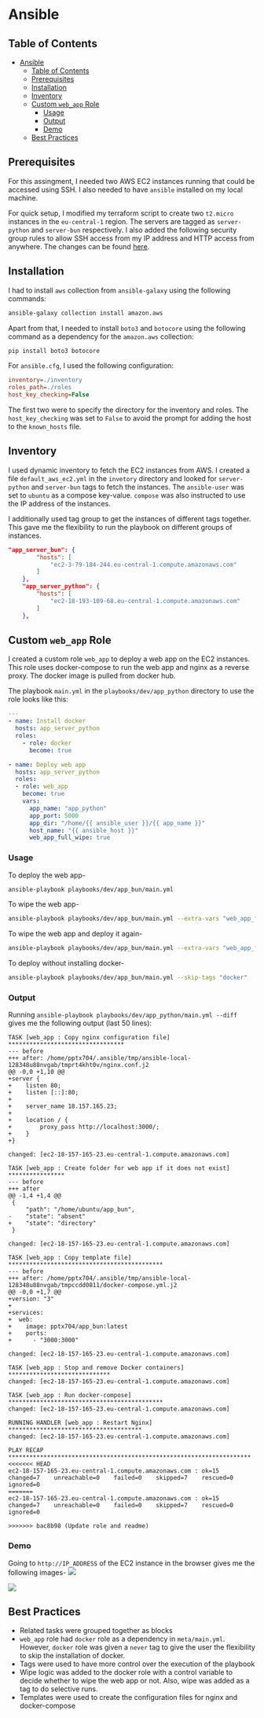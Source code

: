 # Ansible

## Table of Contents

- [Ansible](#ansible)
  - [Table of Contents](#table-of-contents)
  - [Prerequisites](#prerequisites)
  - [Installation](#installation)
  - [Inventory](#inventory)
  - [Custom `web_app` Role](#custom-web_app-role)
    - [Usage](#usage)
    - [Output](#output)
    - [Demo](#demo)
  - [Best Practices](#best-practices)

## Prerequisites

For this assingment, I needed two AWS EC2 instances running that could be accessed using SSH. I also needed to have `ansible` installed on my local machine.

For quick setup, I modified my terraform script to create two `t2.micro` instances in the `eu-central-1` region. The servers are tagged as `server-python` and `server-bun` respectively. I also added the following security group rules to allow SSH access from my IP address and HTTP access from anywhere. The changes can be found [here](../terraform/aws.tf).

## Installation

I had to install `aws` collection from `ansible-galaxy` using the following commands:

```bash
ansible-galaxy collection install amazon.aws
```

Apart from that, I needed to install `boto3` and `botocore` using the following command as a dependency for the `amazon.aws` collection:

```bash
pip install boto3 botocore
```

For `ansible.cfg`, I used the following configuration:

```ini
inventory=./inventory
roles_path=./roles
host_key_checking=False
```

The first two were to specify the directory for the inventory and roles. The `host_key_checking` was set to `False` to avoid the prompt for adding the host to the `known_hosts` file.

## Inventory

I used dynamic inventory to fetch the EC2 instances from AWS. I created a file `default_aws_ec2.yml` in the `invetory` directory and looked for `server-python` and `server-bun` tags to fetch the instances. The `ansible-user` was set to `ubuntu` as a compose key-value. `compose` was also instructed to use the IP address of the instances.

I additionally used tag group to get the instances of different tags together. This gave me the flexibility to run the playbook on different groups of instances.

```json
"app_server_bun": {
        "hosts": [
            "ec2-3-79-184-244.eu-central-1.compute.amazonaws.com"
        ]
    },
    "app_server_python": {
        "hosts": [
            "ec2-18-193-109-68.eu-central-1.compute.amazonaws.com"
        ]
    },
```

## Custom `web_app` Role

I created a custom role `web_app` to deploy a web app on the EC2 instances. This role uses docker-compose to run the web app and nginx as a reverse proxy. The docker image is pulled from docker hub.

The playbook `main.yml` in the `playbooks/dev/app_python` directory to use the role looks like this:

```yaml
---
- name: Install docker
  hosts: app_server_python
  roles:
    - role: docker
      become: true

- name: Deploy web app
  hosts: app_server_python
  roles: 
  - role: web_app
    become: true
    vars:
      app_name: "app_python"
      app_port: 5000
      app_dir: "/home/{{ ansible_user }}/{{ app_name }}"
      host_name: "{{ ansible_host }}"
      web_app_full_wipe: true

```

### Usage

To deploy the web app-

```bash
ansible-playbook playbooks/dev/app_bun/main.yml
```

To wipe the web app-

```bash
ansible-playbook playbooks/dev/app_bun/main.yml --extra-vars "web_app_full_wipe=true" --tags "wipe"
```

To wipe the web app and deploy it again-

```bash
ansible-playbook playbooks/dev/app_bun/main.yml --extra-vars "web_app_full_wipe=true"
```

To deploy without installing docker-

```bash
ansible-playbook playbooks/dev/app_bun/main.yml --skip-tags "docker"
```

### Output

Running `ansible-playbook playbooks/dev/app_python/main.yml --diff` gives me the following output (last 50 lines):

```ansible
TASK [web_app : Copy nginx configuration file] *********************************
--- before
+++ after: /home/pptx704/.ansible/tmp/ansible-local-128348u88nvgab/tmprt4kht0v/nginx.conf.j2
@@ -0,0 +1,10 @@
+server {
+    listen 80;
+    listen [::]:80;
+
+    server_name 18.157.165.23;
+
+    location / {
+        proxy_pass http://localhost:3000/;
+    }
+}

changed: [ec2-18-157-165-23.eu-central-1.compute.amazonaws.com]

TASK [web_app : Create folder for web app if it does not exist] ****************
--- before
+++ after
@@ -1,4 +1,4 @@
 {
     "path": "/home/ubuntu/app_bun",
-    "state": "absent"
+    "state": "directory"
 }

changed: [ec2-18-157-165-23.eu-central-1.compute.amazonaws.com]

TASK [web_app : Copy template file] ********************************************
--- before
+++ after: /home/pptx704/.ansible/tmp/ansible-local-128348u88nvgab/tmpccdd0811/docker-compose.yml.j2
@@ -0,0 +1,7 @@
+version: "3"
+
+services:
+  web:
+    image: pptx704/app_bun:latest
+    ports:
+      - "3000:3000"

changed: [ec2-18-157-165-23.eu-central-1.compute.amazonaws.com]

TASK [web_app : Stop and remove Docker containers] *****************************
changed: [ec2-18-157-165-23.eu-central-1.compute.amazonaws.com]

TASK [web_app : Run docker-compose] ********************************************
changed: [ec2-18-157-165-23.eu-central-1.compute.amazonaws.com]

RUNNING HANDLER [web_app : Restart Nginx] **************************************
changed: [ec2-18-157-165-23.eu-central-1.compute.amazonaws.com]

PLAY RECAP *********************************************************************
<<<<<<< HEAD
ec2-18-157-165-23.eu-central-1.compute.amazonaws.com : ok=15   changed=7    unreachable=0    failed=0    skipped=7    rescued=0    ignored=0  
=======
ec2-18-157-165-23.eu-central-1.compute.amazonaws.com : ok=15   changed=7    unreachable=0    failed=0    skipped=7    rescued=0    ignored=0 

>>>>>>> bac8b98 (Update role and readme)
```

### Demo

Going to `http://IP_ADDRESS` of the EC2 instance in the browser gives me the following images-
![](https://i.postimg.cc/26hbxVpK/image.png)

![](https://i.postimg.cc/yYVgF1LL/image.png)


## Best Practices

- Related tasks were grouped together as blocks
- `web_app` role had `docker` role as a dependency in `meta/main.yml`. However, `docker` role was given a `never` tag to give the user the flexibility to skip the installation of docker.
- Tags were used to have more control over the execution of the playbook
- Wipe logic was added to the docker role with a control variable to decide whether to wipe the web app or not. Also, wipe was added as a tag to do selective runs.
- Templates were used to create the configuration files for nginx and docker-compose
